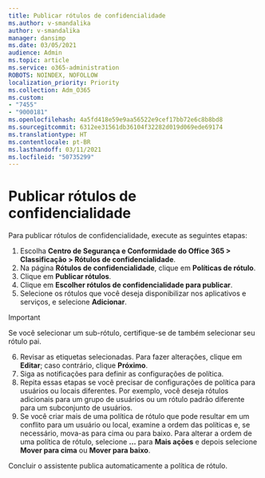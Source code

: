 ```yaml
---
title: Publicar rótulos de confidencialidade
ms.author: v-smandalika
author: v-smandalika
manager: dansimp
ms.date: 03/05/2021
audience: Admin
ms.topic: article
ms.service: o365-administration
ROBOTS: NOINDEX, NOFOLLOW
localization_priority: Priority
ms.collection: Adm_O365
ms.custom:
- "7455"
- "9000181"
ms.openlocfilehash: 4a5fd418e59e9aa56522e9cef17bb72e6c8b8bd8
ms.sourcegitcommit: 6312ee31561db36104f32282d019d069ede69174
ms.translationtype: HT
ms.contentlocale: pt-BR
ms.lasthandoff: 03/11/2021
ms.locfileid: "50735299"
---
```

# <a name="publish-sensitivity-labels"></a>Publicar rótulos de confidencialidade

Para publicar rótulos de confidencialidade, execute as seguintes etapas:

1. Escolha **Centro de Segurança e Conformidade do Office 365 > Classificação > Rótulos de confidencialidade**.
2. Na página **Rótulos de confidencialidade**, clique em **Políticas de rótulo**.
3. Clique em **Publicar rótulos**.
4. Clique em **Escolher rótulos de confidencialidade para publicar**. 
5. Selecione os rótulos que você deseja disponibilizar nos aplicativos e serviços, e selecione **Adicionar**.
> [!IMPORTANT]
> Se você selecionar um sub-rótulo, certifique-se de também selecionar seu rótulo pai.
6. Revisar as etiquetas selecionadas. Para fazer alterações, clique em **Editar**; caso contrário, clique **Próximo**.
7. Siga as notificações para definir as configurações de política.
8. Repita essas etapas se você precisar de configurações de política para usuários ou locais diferentes. Por exemplo, você deseja rótulos adicionais para um grupo de usuários ou um rótulo padrão diferente para um subconjunto de usuários.
9. Se você criar mais de uma política de rótulo que pode resultar em um conflito para um usuário ou local, examine a ordem das políticas e, se necessário, mova-as para cima ou para baixo. Para alterar a ordem de uma política de rótulo, selecione **...** para **Mais ações** e depois selecione **Mover para cima** ou **Mover para baixo**.

Concluir o assistente publica automaticamente a política de rótulo.


